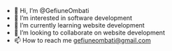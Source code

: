 - 👋 Hi, I’m @GefiuneOmbati
- 👀 I’m interested in software development
- 🌱 I’m currently learning website development
- 💞️ I’m looking to collaborate on website development
- 📫 How to reach me gefiuneombati@gmail.com

<!---
GefiuneOmbati/GefiuneOmbati is a ✨ special ✨ repository because its `README.md` (this file) appears on your GitHub profile.
You can click the Preview link to take a look at your changes.
--->
